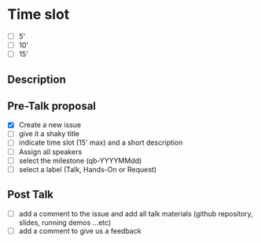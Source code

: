 # Time slot
- [ ] 5'
- [ ] 10'
- [ ] 15'

## Description

<!-- your description here -->

## Pre-Talk proposal

- [X] Create a new issue
- [ ] give it a shaky title
- [ ] indicate time slot (15' max) and a short description
- [ ] Assign all speakers
- [ ] select the milestone (qb-YYYYMMdd)
- [ ] select a label (Talk, Hands-On or Request)

## Post Talk
- [ ] add a comment to the issue and add all talk materials (github repository, slides, running demos ...etc)
- [ ] add a comment to give us a feedback 
